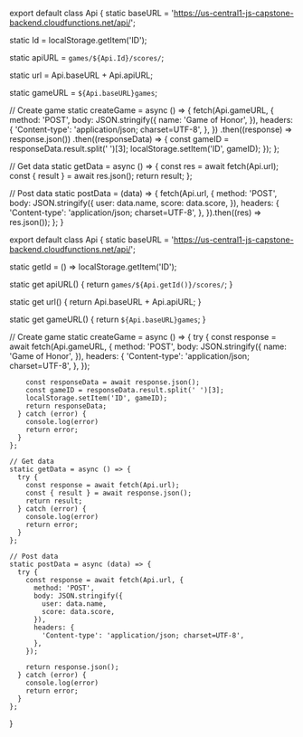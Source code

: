 export default class Api {
  static baseURL =
    'https://us-central1-js-capstone-backend.cloudfunctions.net/api/';

  static Id = localStorage.getItem('ID');

  static apiURL = `games/${Api.Id}/scores/`;

  static url = Api.baseURL + Api.apiURL;

  static gameURL = `${Api.baseURL}games`;

  // Create game
  static createGame = async () => {
    fetch(Api.gameURL, {
      method: 'POST',
      body: JSON.stringify({
        name: 'Game of Honor',
      }),
      headers: {
        'Content-type': 'application/json; charset=UTF-8',
      },
    })
      .then((response) => response.json())
      .then((responseData) => {
        const gameID = responseData.result.split(' ')[3];
        localStorage.setItem('ID', gameID);
      });
  };

  // Get data
  static getData = async () => {
    const res = await fetch(Api.url);
    const { result } = await res.json();
    return result;
  };

  // Post data
  static postData = (data) => {
    fetch(Api.url, {
      method: 'POST',
      body: JSON.stringify({
        user: data.name,
        score: data.score,
      }),
      headers: {
        'Content-type': 'application/json; charset=UTF-8',
      },
    }).then((res) => res.json());
  };
}


export default class Api {
  static baseURL =
    'https://us-central1-js-capstone-backend.cloudfunctions.net/api/';

  static getId = () => localStorage.getItem('ID');

  static get apiURL() {
    return `games/${Api.getId()}/scores/`;
  }

  static get url() {
    return Api.baseURL + Api.apiURL;
  }

  static get gameURL() {
    return `${Api.baseURL}games`;
  }

  // Create game
    static createGame = async () => {
      try {
        const response = await fetch(Api.gameURL, {
          method: 'POST',
          body: JSON.stringify({
            name: 'Game of Honor',
          }),
          headers: {
            'Content-type': 'application/json; charset=UTF-8',
          },
        });

        const responseData = await response.json();
        const gameID = responseData.result.split(' ')[3];
        localStorage.setItem('ID', gameID);
        return responseData;
      } catch (error) {
        console.log(error)
        return error;
      }
    };

    // Get data
    static getData = async () => {
      try {
        const response = await fetch(Api.url);
        const { result } = await response.json();
        return result;
      } catch (error) {
        console.log(error)
        return error;
      }
    };

    // Post data
    static postData = async (data) => {
      try {
        const response = await fetch(Api.url, {
          method: 'POST',
          body: JSON.stringify({
            user: data.name,
            score: data.score,
          }),
          headers: {
            'Content-type': 'application/json; charset=UTF-8',
          },
        });

        return response.json();
      } catch (error) {
        console.log(error)
        return error;
      }
    };
}



